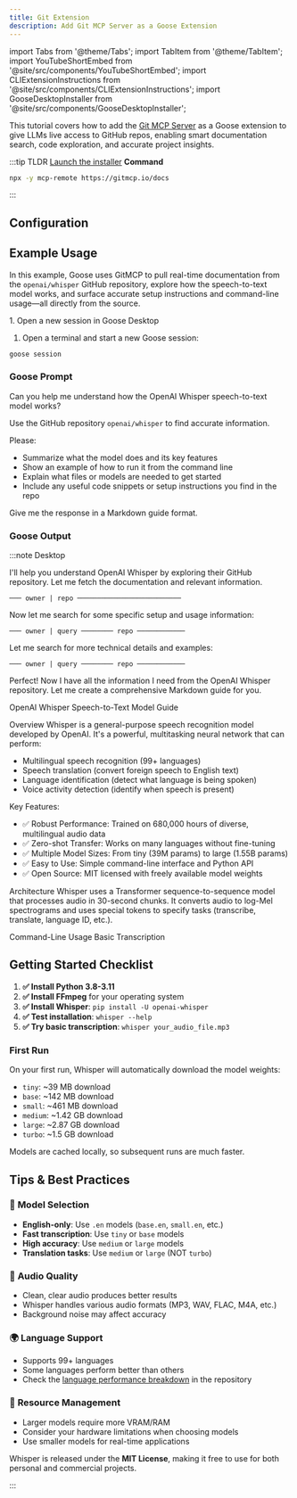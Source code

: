 ```yaml
---
title: Git Extension
description: Add Git MCP Server as a Goose Extension
---
```


import Tabs from '@theme/Tabs';
import TabItem from '@theme/TabItem';
import YouTubeShortEmbed from '@site/src/components/YouTubeShortEmbed';
import CLIExtensionInstructions from '@site/src/components/CLIExtensionInstructions';
import GooseDesktopInstaller from '@site/src/components/GooseDesktopInstaller';


<!-- <YouTubeShortEmbed videoUrl="https://www.youtube.com/embed/LNmPi6YCocI" />  -->


This tutorial covers how to add the [Git MCP Server](https://github.com/idosal/git-mcp) as a Goose extension to give LLMs live access to GitHub repos, enabling smart documentation search, code exploration, and accurate project insights.

:::tip TLDR
<Tabs groupId="interface">
  <TabItem value="ui" label="Goose Desktop" default>
  [Launch the installer](goose://extension?cmd=npx&arg=mcp-remote&arg=https%3A%2F%2Fgitmcp.io%2Fdocs&id=gitmcp&name=GitMCP&description=Remote%20MCP%20server%20from%20gitmcp.io)
  </TabItem>
  <TabItem value="cli" label="Goose CLI">
  **Command**
  ```sh
  npx -y mcp-remote https://gitmcp.io/docs

  ```
  </TabItem>
</Tabs>
:::

## Configuration

<Tabs groupId="interface">
  <TabItem value="ui" label="Goose Desktop" default>
    <GooseDesktopInstaller
        extensionId="Git-mcp"
        extensionName="Git mcp"
        extensionDescription="Git MCP server for up-to-date docs and project insights"
        command="npx"
        args={["-y", "mcp-remote" , "https://gitmcp.io/docs"]}
        cliCommand="npx -y mcp-remote https://gitmcp.io/docs"
        timeout={300}
        note="Note that you'll need Node.js installed on your system to run this command, as it uses npx."
    />
 </TabItem>
  <TabItem value="cli" label="Goose CLI">
      <CLIExtensionInstructions
        name="Git MCP"
        command="npx -y mcp-remote https://gitmcp.io/docs"
        timeout={300}
      />
  </TabItem>
</Tabs>

## Example Usage

In this example, Goose uses GitMCP to pull real-time documentation from the `openai/whisper` GitHub repository, explore how the speech-to-text model works, and surface accurate setup instructions and command-line usage—all directly from the source.

<Tabs groupId="interface">
  <TabItem value="ui" label="Goose Desktop" default>
   1. Open a new session in Goose Desktop
  </TabItem>
  <TabItem value="cli" label="Goose CLI">

  1. Open a terminal and start a new Goose session:

  ```sh
  goose session
  ```

  </TabItem>
</Tabs>

### Goose Prompt

Can you help me understand how the OpenAI Whisper speech-to-text model works?

Use the GitHub repository `openai/whisper` to find accurate information.

Please:
- Summarize what the model does and its key features
- Show an example of how to run it from the command line
- Explain what files or models are needed to get started
- Include any useful code snippets or setup instructions you find in the repo

Give me the response in a Markdown guide format.

### Goose Output

:::note Desktop

I'll help you understand OpenAI Whisper by exploring their GitHub repository. Let me fetch the documentation and relevant information.

`─── owner | repo ──────────────────────────`

Now let me search for some specific setup and usage information:

`─── owner | query ──────── repo ────────────`

Let me search for more technical details and examples:

`─── owner | query ──────── repo ────────────`

Perfect! Now I have all the information I need from the OpenAI Whisper repository. Let me create a comprehensive Markdown guide for you.

OpenAI Whisper Speech-to-Text Model Guide

Overview
Whisper is a general-purpose speech recognition model developed by OpenAI. It's a powerful, multitasking neural network that can perform:

- Multilingual speech recognition (99+ languages)
- Speech translation (convert foreign speech to English text)
- Language identification (detect what language is being spoken)
- Voice activity detection (identify when speech is present)

Key Features:

- ✅ Robust Performance: Trained on 680,000 hours of diverse, multilingual audio data
- ✅ Zero-shot Transfer: Works on many languages without fine-tuning
- ✅ Multiple Model Sizes: From tiny (39M params) to large (1.55B params)
- ✅ Easy to Use: Simple command-line interface and Python API
- ✅ Open Source: MIT licensed with freely available model weights

Architecture
Whisper uses a Transformer sequence-to-sequence model that processes audio in 30-second chunks. It converts audio to log-Mel spectrograms and uses special tokens to specify tasks (transcribe, translate, language ID, etc.).

Command-Line Usage
Basic Transcription

## Getting Started Checklist

1. **✅ Install Python 3.8-3.11**
2. **✅ Install FFmpeg** for your operating system
3. **✅ Install Whisper**: `pip install -U openai-whisper`
4. **✅ Test installation**: `whisper --help`
5. **✅ Try basic transcription**: `whisper your_audio_file.mp3`

### First Run

On your first run, Whisper will automatically download the model weights:
- `tiny`: ~39 MB download
- `base`: ~142 MB download  
- `small`: ~461 MB download
- `medium`: ~1.42 GB download
- `large`: ~2.87 GB download
- `turbo`: ~1.5 GB download

Models are cached locally, so subsequent runs are much faster.


## Tips & Best Practices

### 🎯 **Model Selection**
- **English-only**: Use `.en` models (`base.en`, `small.en`, etc.)
- **Fast transcription**: Use `tiny` or `base` models
- **High accuracy**: Use `medium` or `large` models
- **Translation tasks**: Use `medium` or `large` (NOT `turbo`)

### 🎵 **Audio Quality**
- Clean, clear audio produces better results
- Whisper handles various audio formats (MP3, WAV, FLAC, M4A, etc.)
- Background noise may affect accuracy

### 🌍 **Language Support**
- Supports 99+ languages
- Some languages perform better than others
- Check the [language performance breakdown](https://github.com/openai/whisper#available-models-and-languages) in the repository

### 💾 **Resource Management**
- Larger models require more VRAM/RAM
- Consider your hardware limitations when choosing models
- Use smaller models for real-time applications

Whisper is released under the **MIT License**, making it free to use for both personal and commercial projects.

:::